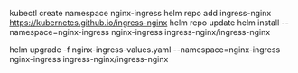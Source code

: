 kubectl create namespace nginx-ingress
helm repo add ingress-nginx https://kubernetes.github.io/ingress-nginx
helm repo update
helm install --namespace=nginx-ingress nginx-ingress ingress-nginx/ingress-nginx


helm upgrade -f  nginx-ingress-values.yaml --namespace=nginx-ingress nginx-ingress ingress-nginx/ingress-nginx
